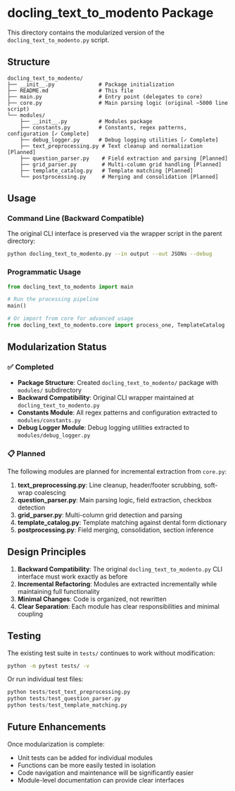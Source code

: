 # docling_text_to_modento Package

This directory contains the modularized version of the `docling_text_to_modento.py` script.

## Structure

```
docling_text_to_modento/
├── __init__.py              # Package initialization
├── README.md                # This file
├── main.py                  # Entry point (delegates to core)
├── core.py                  # Main parsing logic (original ~5000 line script)
└── modules/
    ├── __init__.py          # Modules package
    ├── constants.py         # Constants, regex patterns, configuration [✓ Complete]
    ├── debug_logger.py      # Debug logging utilities [✓ Complete]
    ├── text_preprocessing.py # Text cleanup and normalization [Planned]
    ├── question_parser.py    # Field extraction and parsing [Planned]
    ├── grid_parser.py        # Multi-column grid handling [Planned]
    ├── template_catalog.py   # Template matching [Planned]
    └── postprocessing.py     # Merging and consolidation [Planned]
```

## Usage

### Command Line (Backward Compatible)

The original CLI interface is preserved via the wrapper script in the parent directory:

```bash
python docling_text_to_modento.py --in output --out JSONs --debug
```

### Programmatic Usage

```python
from docling_text_to_modento import main

# Run the processing pipeline
main()

# Or import from core for advanced usage
from docling_text_to_modento.core import process_one, TemplateCatalog
```

## Modularization Status

### ✅ Completed
- **Package Structure**: Created `docling_text_to_modento/` package with `modules/` subdirectory
- **Backward Compatibility**: Original CLI wrapper maintained at `docling_text_to_modento.py`
- **Constants Module**: All regex patterns and configuration extracted to `modules/constants.py`
- **Debug Logger Module**: Debug logging utilities extracted to `modules/debug_logger.py`

### 📋 Planned
The following modules are planned for incremental extraction from `core.py`:

1. **text_preprocessing.py**: Line cleanup, header/footer scrubbing, soft-wrap coalescing
2. **question_parser.py**: Main parsing logic, field extraction, checkbox detection
3. **grid_parser.py**: Multi-column grid detection and parsing
4. **template_catalog.py**: Template matching against dental form dictionary
5. **postprocessing.py**: Field merging, consolidation, section inference

## Design Principles

1. **Backward Compatibility**: The original `docling_text_to_modento.py` CLI interface must work exactly as before
2. **Incremental Refactoring**: Modules are extracted incrementally while maintaining full functionality
3. **Minimal Changes**: Code is organized, not rewritten
4. **Clear Separation**: Each module has clear responsibilities and minimal coupling

## Testing

The existing test suite in `tests/` continues to work without modification:

```bash
python -m pytest tests/ -v
```

Or run individual test files:

```python
python tests/test_text_preprocessing.py
python tests/test_question_parser.py
python tests/test_template_matching.py
```

## Future Enhancements

Once modularization is complete:
- Unit tests can be added for individual modules
- Functions can be more easily tested in isolation
- Code navigation and maintenance will be significantly easier
- Module-level documentation can provide clear interfaces
